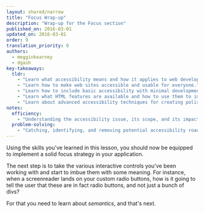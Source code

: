 ```yaml
---
layout: shared/narrow
title: "Focus Wrap-up"
description: "Wrap-up for the Focus section"
published_on: 2016-03-01
updated_on: 2016-03-01
order: 9
translation_priority: 0
authors:
  - megginkearney
  - dgash
key-takeaways:
  tldr: 
    - "Learn what accessibility means and how it applies to web development."
    - "Learn how to make web sites accessible and usable for everyone."
    - "Learn how to include basic accessibility with minimal development impace."
    - "Learn what HTML features are available and how to use them to improve accessibility."
    - "Learn about advanced accessibility techniques for creating polished accessibility experiences."
notes:
  efficiency:
    - "Understanding the accessibility issue, its scope, and its impact can make you a better web developer."
  problem-solving:
    - "Catching, identifying, and removing potential accessibility roadblocks before they happen can improve your development process and reduce maintenance requirements."
---
```


Using the skills you've learned in this lesson, you should now be equipped to implement a solid focus strategy in your application.

The next step is to take the various interactive controls you've been working with and start to imbue them with some meaning. For instance, when a screenreader lands on your custom radio buttons, how is it going to tell the user that these are in fact radio buttons, and not just a bunch of divs?

For that you need to learn about *semantics*, and that's next.
